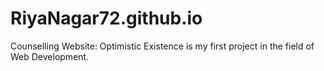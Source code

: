 # RiyaNagar72.github.io
Counselling Website: Optimistic Existence is my first project in the field of Web Development.

